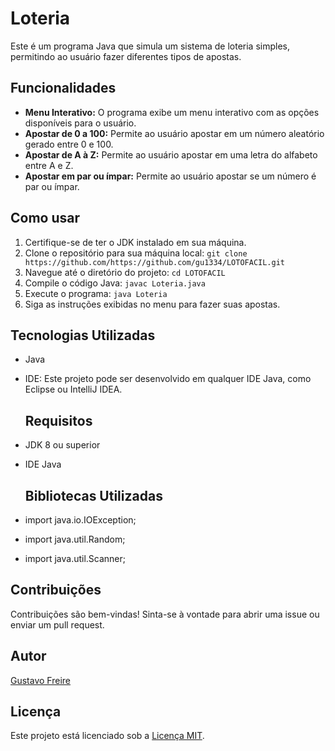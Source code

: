 # Loteria

Este é um programa Java que simula um sistema de loteria simples, permitindo ao usuário fazer diferentes tipos de apostas.

## Funcionalidades

- **Menu Interativo:** O programa exibe um menu interativo com as opções disponíveis para o usuário.
- **Apostar de 0 a 100:** Permite ao usuário apostar em um número aleatório gerado entre 0 e 100.
- **Apostar de A à Z:** Permite ao usuário apostar em uma letra do alfabeto entre A e Z.
- **Apostar em par ou ímpar:** Permite ao usuário apostar se um número é par ou ímpar.

## Como usar
1. Certifique-se de ter o JDK instalado em sua máquina.
2. Clone o repositório para sua máquina local: `git clone https://github.com/https://github.com/gu1334/LOTOFACIL.git`
3. Navegue até o diretório do projeto: `cd LOTOFACIL`
4. Compile o código Java: `javac Loteria.java`
5. Execute o programa: `java Loteria`
6. Siga as instruções exibidas no menu para fazer suas apostas.

## Tecnologias Utilizadas

- Java
- IDE: Este projeto pode ser desenvolvido em qualquer IDE Java, como Eclipse ou IntelliJ IDEA.
  
  ## Requisitos

- JDK 8 ou superior
- IDE Java

  ## Bibliotecas Utilizadas
- import java.io.IOException;
- import java.util.Random;
- import java.util.Scanner;

## Contribuições

Contribuições são bem-vindas! Sinta-se à vontade para abrir uma issue ou enviar um pull request.

## Autor

[Gustavo Freire](github.com/gu1334)

## Licença

Este projeto está licenciado sob a [Licença MIT](https://opensource.org/licenses/MIT).

